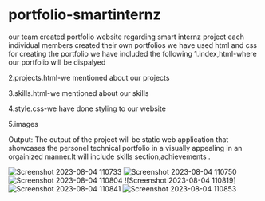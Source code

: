 # portfolio-smartinternz
our team created portfolio website regarding smart internz project
each individual members created their own portfolios
we have used html and css for creating the portfolio
we have included the following
1.index,html-where our portfolio will be dispalyed

2.projects.html-we mentioned about our projects

3.skills.html-we mentioned about our skills

4.style.css-we have done styling to our website

5.images

Output:
The output of the project will be static web application that showcases the personel technical portfolio in a visually appealing in an orgainized manner.It will include skills section,achievements .

![Screenshot 2023-08-04 110733](https://github.com/harshitha-naga-valli/portfolio-smartinternz/assets/86561393/a7a62463-e3a5-400d-a82d-cb41e91091d8)
![Screenshot 2023-08-04 110750](https://github.com/harshitha-naga-valli/portfolio-smartinternz/assets/86561393/348b9e5a-f760-4b89-945c-a641e16a9c45)
![Screenshot 2023-08-04 110804](https://github.com/harshitha-naga-valli/portfolio-smartinternz/assets/86561393/70da1945-69be-4062-b2d0-5b39160c9bb2)
![Screenshot 2023-08-04 110819]![Screenshot 2023-08-04 110841](https://github.com/harshitha-naga-valli/portfolio-smartinternz/assets/86561393/e4d1b16a-ca40-49d3-b651-12e219d5c5eb)
![Screenshot 2023-08-04 110853](https://github.com/harshitha-naga-valli/portfolio-smartinternz/assets/86561393/54b308a2-18b3-42e6-ba21-b0c54bb419fa)
